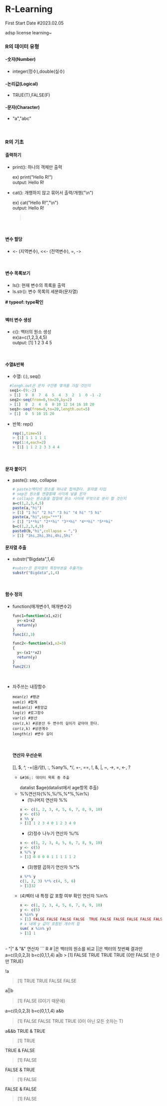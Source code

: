 # R-Learning
First Start Date #2023.02.05


adsp license learning~


### __R의 데이터 유형__


#### -숫자(Number) 
- integer(정수),double(실수)


#### -논리값(Logical)
- TRUE(T),FALSE(F)


#### -문자(Character)
- "a","abc"

<br>

### __R의 기초__

 
#### 출력하기 
- print(): 하나의 객체만 출력

    ex) print("Hello R!")  <br/> output: Hello R! <br/>
    >



- cat(): 개행하지 않고 묶어서 출력/개행("\n") 

    ex) cat("Hello R!","\n") <br/> output: Hello R! <br/>
    > <br>
<br>


#### 변수 할당
- <- (지역변수), <<- (전역변수), =, -> <br/>
<br>


#### 변수 목록보기
- ls(): 현재 변수의 목록을 출력
- ls.str(): 변수 목록의 세분화(문자열)


**&#35; typeof: type확인**<br>
<br/>



#### 벡터 변수 생성
- c(): 백터의 원소 생성<br/>
    ex)a=c(1,2,3,4,5)<br/>
    output: [1] 1 2 3 4 5 <br>
<br>

#### 수열&반복
  - 수열: (:), seq() <br/>
  ``` R
    #lengh.out은 문자 구간중 몇개를 가질 것인지
    seq1<-(9:-2)
    > [1]  9  8  7  6  5  4  3  2  1  0 -1 -2
    seq2<-seq(from=0,to=20,by=2)
    > [1]  0  2  4  6  8 10 12 14 16 18 20
    seq3<-seq(from=0,to=20,length.out=5)
    > [1]  0  5 10 15 20
  ```

- 반복: rep()<br/>
  ``` R
  rep(1,time=5)
  > [1] 1 1 1 1 1
  rep(1:4,each=2)
  > [1] 1 1 2 2 3 3 4 4
  ```
<br>


#### 문자 붙이기 
- paste(): sep, collapse <br/>
  ``` R
  # paste는백터의 원소를 하나로 합쳐준다. 문자열 타밉
  # sep은 원소를 연결할떄 사이에 넣을 문자
  # collap는 원소들을 합칠때 원소 사이에 무엇으로 분리 할 것인지
  a=c(1,2,3,4,5)
  paste(a,"hi")
  > [1] "1 hi" "2 hi" "3 hi" "4 hi" "5 hi"
  paste(a,"hi",sep="**")
  > [1] "1**hi" "2**hi" "3**hi" "4**hi" "5**hi"
  b=c(1,2,3,4,5)
  paste0(b,"hi",collapse = ",")
  > [1] "1hi,2hi,3hi,4hi,5hi"
  ```

#### 문자열 추출
* substr("Bigdata",1,4)
  ``` R
  #substr은 문자열의 특정부분을 추출가능
  substr("Bigdata",1,4)
  ```
<br>

#### 함수 정의 
- function(매개변수1, 매개변수2)

  ``` R
  func1=function(x1,x2){
    y<-x1+x2
    return(y)
  }
  func1(2,3)
  
  func2<-function(x1,x2=3)
  {
    y<-(x1**x2)
    return(y)
  }
  func2(2)
  ```
  <br>
  
  
- 자주쓰는 내장함수
  ```
  mean(z) #평균
  sum(z) #합계
  median(z) #중앙값
  log(z) #로그함수
  var(z) #분산
  cov(z,k) #공분산 두 변수의 길이가 같아야 한다.
  cor(z,k) #상관계수
  length(z) #변수 길이
  ```
  <br>
  
  
  #### __연산자 우선순위__
  [], $, ^, -+(음/양), :, %any%, */, +-, ==, !, &, |, ~, ->, =, <-, ?
  
  - 	&#36;: 데이터 목록 중 추출 
      datalist	&#36;age(datalist에서 age항목 추출)<br>
  - %%연산자(%%,%/%,%*%,%in%)
    - (1)나머지 연산자 %%
    ``` R
    x <- c(1, 2, 3, 4, 5, 6, 7, 8, 9, 10)
    y <- c(5)
    x %% y
    > [1] 1 2 3 4 0 1 2 3 4 0
    ```
    - (2)정수 나누기 연산자 %/%
    ``` R
    x <- c(1, 2, 3, 4, 5, 6, 7, 8, 9, 10)
    y <- c(5)
    x %/% y
    > [1] 0 0 0 0 1 1 1 1 1 2
    ```
    - (3)행렬 곱하기 연산자 %*%
    ``` R
    x %*% y
    c(1, 2, 3) %*% c(4, 5, 6)
    > [1]32
    ```
  - (4)벡터 내 특정 값 포함 여부 확인 연산자 %in%
    ``` R
    x <- c(1, 2, 3, 4, 5, 6, 7, 8, 9, 10)
    y <- c(5)
    x %in% y
    > [1] FALSE FALSE FALSE FALSE  TRUE FALSE FALSE FALSE FALSE FALSE
    # x 내에 y 값이 포함된 개수의 합
    sum( x %in% y)
    > [1] 1
    ```
<br>
- "|" & "&" 연산자
  ``` R
  # |은 백터의 원소를 비교 ||은 백터의 첫번째 결과만 
  a=c(0,0,2,3)
  b=c(0,1,1,4)
  a|b
  > [1] FALSE  TRUE  TRUE  TRUE (0만 FALSE !은 0만 TRUE)
  
  !a
  > [1] TRUE  TRUE FALSE FALSE
  
  a||b
  > [1] FALSE (0이기 때문에) 
  
  a=c(0,0,2,3)
  b=c(0,1,1,4)
  a&b
  > [1] FALSE FALSE  TRUE  TRUE (0이 아닌 모든 숫자는 T)
  
  a&&b
  TRUE & TRUE
  >[1] TRUE
  
  TRUE & FALSE
  >[1] FALSE
  
  FALSE & TRUE
  >[1] FALSE
  
  FALSE & FALSE
  >[1] FALSE
  ```
